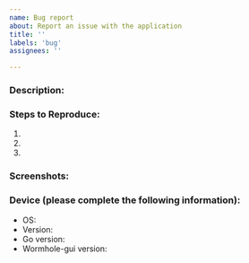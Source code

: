 ```yaml
---
name: Bug report
about: Report an issue with the application
title: ''
labels: 'bug'
assignees: ''

---
```


### Description:
<!-- Provide a clear and concise description of the issue. -->


### Steps to Reproduce:
<!-- Please provide a set of steps to reproduce the issue. -->
1. 
2. 
3. 

### Screenshots:
<!-- If applicable, add screenshots or gifs to help explain your issue. -->

### Device (please complete the following information):
 - OS: <!-- [e.g. Linux, MacOS or Windows] -->
 - Version: <!-- [e.g. 5.10.3, 10.13.2 High Sierra or 10] -->
 - Go version: <!-- [e.g. 1.15.6] -->
 - Wormhole-gui version: <!-- [e.g. 2.1.0 or git SHA] -->
